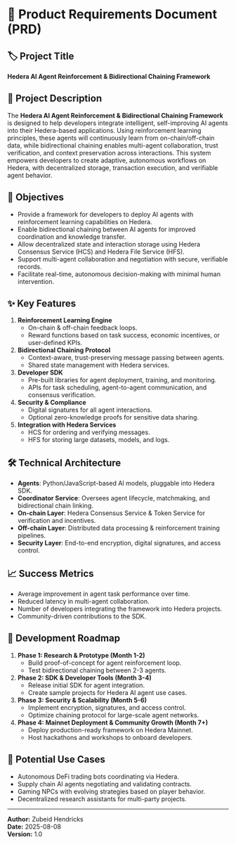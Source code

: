 # 📝 Product Requirements Document (PRD)

## 🏷️ Project Title

**Hedera AI Agent Reinforcement & Bidirectional Chaining Framework**

## 📖 Project Description

The **Hedera AI Agent Reinforcement & Bidirectional Chaining Framework**
is designed to help developers integrate intelligent, self-improving AI
agents into their Hedera-based applications. Using reinforcement
learning principles, these agents will continuously learn from
on-chain/off-chain data, while bidirectional chaining enables
multi-agent collaboration, trust verification, and context preservation
across interactions. This system empowers developers to create adaptive,
autonomous workflows on Hedera, with decentralized storage, transaction
execution, and verifiable agent behavior.

## 🎯 Objectives

-   Provide a framework for developers to deploy AI agents with
    reinforcement learning capabilities on Hedera.
-   Enable bidirectional chaining between AI agents for improved
    coordination and knowledge transfer.
-   Allow decentralized state and interaction storage using Hedera
    Consensus Service (HCS) and Hedera File Service (HFS).
-   Support multi-agent collaboration and negotiation with secure,
    verifiable records.
-   Facilitate real-time, autonomous decision-making with minimal human
    intervention.

## ✨ Key Features

1.  **Reinforcement Learning Engine**
    -   On-chain & off-chain feedback loops.
    -   Reward functions based on task success, economic incentives, or
        user-defined KPIs.
2.  **Bidirectional Chaining Protocol**
    -   Context-aware, trust-preserving message passing between agents.
    -   Shared state management with Hedera services.
3.  **Developer SDK**
    -   Pre-built libraries for agent deployment, training, and
        monitoring.
    -   APIs for task scheduling, agent-to-agent communication, and
        consensus verification.
4.  **Security & Compliance**
    -   Digital signatures for all agent interactions.
    -   Optional zero-knowledge proofs for sensitive data sharing.
5.  **Integration with Hedera Services**
    -   HCS for ordering and verifying messages.
    -   HFS for storing large datasets, models, and logs.

## 🛠️ Technical Architecture

-   **Agents**: Python/JavaScript-based AI models, pluggable into Hedera
    SDK.
-   **Coordinator Service**: Oversees agent lifecycle, matchmaking, and
    bidirectional chain linking.
-   **On-chain Layer**: Hedera Consensus Service & Token Service for
    verification and incentives.
-   **Off-chain Layer**: Distributed data processing & reinforcement
    training pipelines.
-   **Security Layer**: End-to-end encryption, digital signatures, and
    access control.

## 📈 Success Metrics

-   Average improvement in agent task performance over time.
-   Reduced latency in multi-agent collaboration.
-   Number of developers integrating the framework into Hedera projects.
-   Community-driven contributions to the SDK.

## 📅 Development Roadmap

1.  **Phase 1: Research & Prototype (Month 1-2)**
    -   Build proof-of-concept for agent reinforcement loop.
    -   Test bidirectional chaining between 2-3 agents.
2.  **Phase 2: SDK & Developer Tools (Month 3-4)**
    -   Release initial SDK for agent integration.
    -   Create sample projects for Hedera AI agent use cases.
3.  **Phase 3: Security & Scalability (Month 5-6)**
    -   Implement encryption, signatures, and access control.
    -   Optimize chaining protocol for large-scale agent networks.
4.  **Phase 4: Mainnet Deployment & Community Growth (Month 7+)**
    -   Deploy production-ready framework on Hedera Mainnet.
    -   Host hackathons and workshops to onboard developers.

## 🧩 Potential Use Cases

-   Autonomous DeFi trading bots coordinating via Hedera.
-   Supply chain AI agents negotiating and validating contracts.
-   Gaming NPCs with evolving strategies based on player behavior.
-   Decentralized research assistants for multi-party projects.

------------------------------------------------------------------------

**Author:** Zubeid Hendricks\
**Date:** 2025-08-08\
**Version:** 1.0
